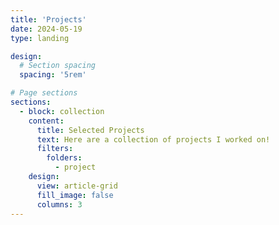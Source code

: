 ```yaml
---
title: 'Projects'
date: 2024-05-19
type: landing

design:
  # Section spacing
  spacing: '5rem'

# Page sections
sections:
  - block: collection
    content:
      title: Selected Projects
      text: Here are a collection of projects I worked on!
      filters:
        folders:
          - project
    design:
      view: article-grid
      fill_image: false
      columns: 3
---
```

